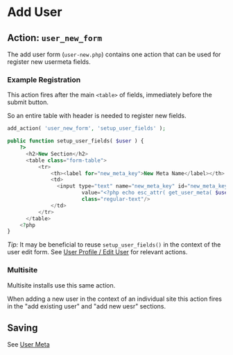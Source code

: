 # Add User 

## Action: `user_new_form`

The add user form (`user-new.php`) contains one action that can be used for register new usermeta fields.

### Example Registration

This action fires after the main `<table>` of fields, immediately before the submit button. 

So an entire table with header is needed to register new fields.

```php
add_action( 'user_new_form', 'setup_user_fields' );

public function setup_user_fields( $user ) {
	?>
      <h2>New Section</h2>	
	  <table class="form-table">
		  <tr>
			  <th><label for="new_meta_key">New Meta Name</label></th>
			  <td>
				<input type="text" name="new_meta_key" id="new_meta_key"
						value="<?php echo esc_attr( get_user_meta( $user->ID, 'new_meta_key', true ) ); ?>"
						class="regular-text"/>
			  </td>
		  </tr>
	  </table>
	<?php
}
```

_Tip:_ It may be beneficial to reuse `setup_user_fields()` in the context of the user edit form. See [User Profile / Edit User](user-edit.md) for relevant actions.


### Multisite

Multisite installs use this same action. 

When adding a new user in the context of an individual site this action fires in the "add existing user" and "add new uesr" sections.


## Saving 

See [User Meta](users.md)